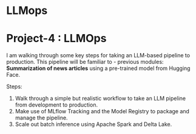 # LLMops
# Project-4 : LLMOps
I am walking through some key steps for taking an LLM-based pipeline to production. This pipeline will be familiar to - previous modules: **Summarization of news articles** using a pre-trained model from Hugging Face.

Steps: 
1. Walk through a simple but realistic workflow to take an LLM pipeline from development to production.
2. Make use of MLflow Tracking and the Model Registry to package and manage the pipeline.
3. Scale out batch inference using Apache Spark and Delta Lake.
